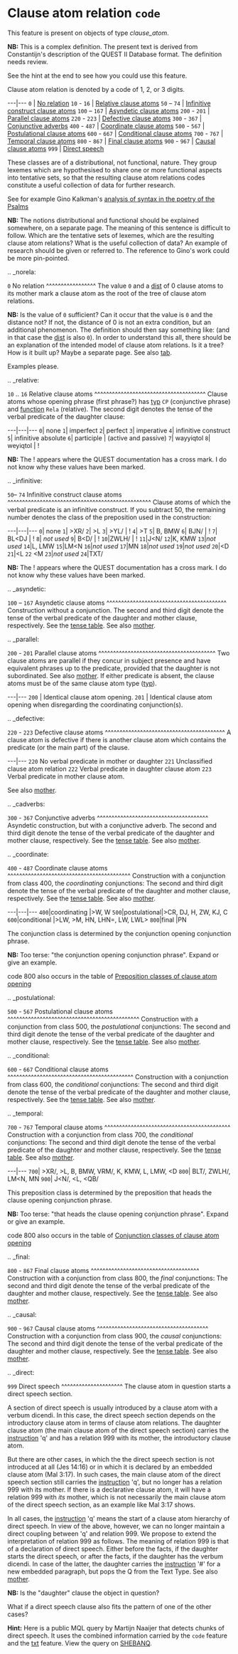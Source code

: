 # Clause atom relation `code`


This feature is present on objects of type *clause_atom*.

**NB:**
This is a complex definition.
The present text is derived from Constantijn's description of the
QUEST II Database format.
The definition needs review.

See the hint at the end to see how you could use this feature.

Clause atom relation is denoted by a code of 1, 2, or 3 digits.

---|---
`0`           | [No relation](norela)
`10` - `16`   | [Relative clause atoms](relative)
`50` – `74`   | [Infinitive construct clause atoms](infinitive)
`100` – `167` | [Asyndetic clause atoms](asyndetic)
`200` - `201` | [Parallel clause atoms](parallel)
`220` - `223` | [Defective clause atoms](defective)
`300` - `367` | [Conjunctive adverbs](cadverbs)
`400` - `487` | [Coordinate clause atoms](coordinate)
`500` - `567` | [Postulational clause atoms](postulational)
`600` - `667` | [Conditional clause atoms](conditional)
`700` - `767` | [Temporal clause atoms](temporal)
`800` - `867` | [Final clause atoms](final)
`900` - `967` | [Causal clause atoms](causal)
`999`         | [Direct speech](direct)

These classes are of a distributional, not functional, nature.
They group lexemes which are hypothesised to share one or more functional aspects into tentative sets,
so that the resulting clause atom relations codes constitute a useful collection of data for further research.

See for example
Gino Kalkman's
[analysis of syntax in the poetry of the Psalms](https://shebanq.ancient-data.org/tools?goto=verbsystem)

**NB:**
The notions distributional and functional should be explained somewhere, 
on a separate page.
The meaning of this sentence is difficult to follow.
Which are the tentative sets of lexemes, which are the resulting clause atom relations?
What is the useful collection of data?
An example of research should be given or referred to.
The reference to Gino's work could be more pin-pointed.

.. _norela:

`0` No relation
^^^^^^^^^^^^^^^^^
The value `0` and a [dist](dist) of 0 clause atoms to its mother mark a clause atom as the root of the tree of clause atom relations.

**NB:**
Is the value of `0` sufficient?
Can it occur that the value is `0` and the distance not?
If not, the distance of 0 is not an extra condition, but an additional phenomenon.
The definition should then say something like: (and in that case the [dist](dist) is also `0`).
In order to understand this all, there should be an explanation of the intended model
of clause atom relations. Is it a tree? How is it built up? Maybe a separate page.
See also [tab](tab).

Examples please.

.. _relative:

`10` .. `16` Relative clause atoms
^^^^^^^^^^^^^^^^^^^^^^^^^^^^^^^^^^^^^^
Clause atoms whose opening phrase (first phrase?)
has [typ](typ) `CP` (conjunctive phrase) and
[function](function) `Rela` (relative).
The second digit denotes the tense of the verbal predicate of the daughter clause:

---|---|---
`0`| none
`1`| imperfect
`2`| perfect
`3`| imperative
`4`| infinitive construct
`5`| infinitive absolute
`6`| participle            | (active and passive)
`7`| wayyiqtol
`8`| weyiqtol              | !

**NB:**
The ! appears where the QUEST documentation has a cross mark. 
I do not know why these values have been marked.

.. _infinitive:

`50`– `74`  Infinitive construct clause atoms
^^^^^^^^^^^^^^^^^^^^^^^^^^^^^^^^^^^^^^^^^^^^^^^^^
Clause atoms of which the verbal predicate is an infinitive construct.
If you subtract 50, the remaining number denotes the class of the preposition used in the construction:

---|---|---
`0`| none
`1`| >XR/
`2`| >L
`3`| >YL/         | !
`4`| >T
`5`| B, BMW
`6`| BJN/         | !
`7`| BL<DJ        | !
`8`| *not used*
`9`| B<D/         | !
`10`|ZWLH/        | !
`11`|J<N/
`12`|K, KMW
`13`|*not used*
`14`|L, LMW
`15`|LM<N
`16`|*not used*
`17`|MN
`18`|*not used*
`19`|*not used*
`20`|<D
`21`|<L
`22` <M
`23`|*not used*
`24`|TXT/

**NB:**
The ! appears where the QUEST documentation has a cross mark. 
I do not know why these values have been marked.

.. _asyndetic:

`100` – `167`  Asyndetic clause atoms
^^^^^^^^^^^^^^^^^^^^^^^^^^^^^^^^^^^^^^^^^
Construction without a conjunction.
The second and third digit denote the tense of the verbal predicate of the daughter and
mother clause, respectively. See the [tense table](tenses).
See also [mother](mother).

.. _parallel:

`200` - `201`  Parallel clause atoms
^^^^^^^^^^^^^^^^^^^^^^^^^^^^^^^^^^^^^^^^
Two clause atoms are parallel if they concur in subject presence
and have equivalent phrases up to the predicate,
provided that the daughter is not subordinated.
See also [mother](mother).
If either predicate is absent,
the clause atoms must be of the same clause atom type ([typ](typ)).


---|---
`200` | Identical clause atom opening.
`201` | Identical clause atom opening when disregarding the coordinating conjunction(s).

.. _defective:

`220` - `223`  Defective clause atoms
^^^^^^^^^^^^^^^^^^^^^^^^^^^^^^^^^^^^^^^^^
A clause atom is defective if there is another clause atom which contains
the predicate (or the main part) of the clause.

---|---
`220` No verbal predicate in mother or daughter
`221` Unclassified clause atom relation
`222` Verbal predicate in daughter clause atom
`223` Verbal predicate in mother clause atom.

See also [mother](mother).

.. _cadverbs:

`300` - `367`  Conjunctive adverbs
^^^^^^^^^^^^^^^^^^^^^^^^^^^^^^^^^^^^^^
Asyndetic construction, but with a conjunctive adverb.
The second and third digit denote the tense of the verbal predicate of the daughter and
mother clause, respectively. See the [tense table](tenses).
See also [mother](mother).

.. _coordinate:

`400` - `487`  Coordinate clause atoms
^^^^^^^^^^^^^^^^^^^^^^^^^^^^^^^^^^^^^^^^^^
Construction with a conjunction from class 400, the *coordinating* conjunctions:
The second and third digit denote the tense of the verbal predicate of the daughter and
mother clause, respectively. See the [tense table](tenses).
See also [mother](mother).

---|---|---
`400`|coordinating |>W, W
`500`|postulational|>CR, DJ, H, ZW, KJ, C
`600`|conditional  |>LW, >M, HN, LHN=, LW, LWL>
`800`|final        |PN

The conjunction class is determined by the conjunction opening conjunction phrase.

**NB:**
Too terse:
"the conjunction opening conjunction phrase".
Expand or give an example.

code 800 also occurs in the table of
[Preposition classes of clause atom opening](prepositionsopen)

.. _postulational:

`500` - `567`  Postulational clause atoms
^^^^^^^^^^^^^^^^^^^^^^^^^^^^^^^^^^^^^^^^^^^^^
Construction with a conjunction from class 500, the *postulational* conjunctions:
The second and third digit denote the tense of the verbal predicate of the daughter and
mother clause, respectively. See the [tense table](tenses).
See also [mother](mother).

.. _conditional:

`600` - `667`  Conditional clause atoms
^^^^^^^^^^^^^^^^^^^^^^^^^^^^^^^^^^^^^^^^^^^
Construction with a conjunction from class 600, the *conditional* conjunctions:
The second and third digit denote the tense of the verbal predicate of the daughter and
mother clause, respectively. See the [tense table](tenses).
See also [mother](mother).

.. _temporal:

`700` - `767`  Temporal clause atoms
^^^^^^^^^^^^^^^^^^^^^^^^^^^^^^^^^^^^^^^^^^^
Construction with a conjunction from class 700, the *conditional* conjunctions:
The second and third digit denote the tense of the verbal predicate of the daughter and
mother clause, respectively. See the [tense table](tenses).
See also [mother](mother).

---|---
`700`| >XR/, >L, B, BMW, VRM/, K, KMW, L, LMW, <D
`800`| BLT/, ZWLH/, LM<N, MN
`900`| J<N/, <L, <QB/

This preposition class is determined by the preposition that heads the clause opening conjunction phrase.

**NB:**
Too terse:
"that heads the clause opening conjunction phrase".
Expand or give an example.

code 800 also occurs in the table of
[Conjunction classes of clause atom opening](conjunctionsopen)

.. _final:

`800` - `867`  Final clause atoms
^^^^^^^^^^^^^^^^^^^^^^^^^^^^^^^^^^^^^
Construction with a conjunction from class 800, the *final* conjunctions:
The second and third digit denote the tense of the verbal predicate of the daughter and
mother clause, respectively. See the [tense table](tenses).
See also [mother](mother).

.. _causal:

`900` - `967`  Causal clause atoms
^^^^^^^^^^^^^^^^^^^^^^^^^^^^^^^^^^^^^^
Construction with a conjunction from class 900, the *causal* conjunctions:
The second and third digit denote the tense of the verbal predicate of the daughter and
mother clause, respectively. See the [tense table](tenses).
See also [mother](mother).

.. _direct:

`999` Direct speech
^^^^^^^^^^^^^^^^^^^^^
The clause atom in question starts a direct speech section.

A section of direct speech is usually introduced by a clause atom
with a verbum dicendi. In this case, the direct speech section
depends on the introductory clause atom in terms of clause atom
relations. The daughter clause atom (the main clause atom of the
direct speech section) carries the [instruction](instruction)
'q' and has a
relation 999 with its mother, the introductory clause atom.

But there are other cases, in which the the direct speech section
is not introduced at all (Jes 14:16) or in which it is declared by
an embedded clause atom (Mal 3:17). In such cases, the main clause
atom of the direct speech section still carries the [instruction](instruction)
'q', but no longer has a relation 999 with its mother. If there is
a declarative clause atom, it will have a relation 999 with _its_
mother, which is not necessarily the main clause atom of the direct
speech section, as an example like Mal 3:17 shows.

In all cases, the [instruction](instruction) 'q' means the start of a clause atom
hierarchy of direct speech. In view of the above, however, we can
no longer maintain a direct coupling between 'q' and relation 999.
We propose to extend the interpretation of relation 999 as follows.
The meaning of relation 999 is that of a declaration of direct
speech. Either before the facts, if the daughter starts the direct
speech, or after the facts, if the daughter has the verbum dicendi.
In case of the latter, the daughter carries the [instruction](instruction) '#' for
a new embedded paragraph, but pops the Q from the Text Type.
See also [mother](mother).

**NB:**
Is the "daughter" clause the object in question?

What if a direct speech clause also fits the pattern of one of the other cases?

**Hint:**
Here is a public MQL query by Martijn Naaijer that detects chunks of direct speech.
It uses the combined information carried by the `code` feature and the 
[txt](txt) feature. View the query on
[SHEBANQ](https://shebanq.ancient-data.org/hebrew/query?id=518).
